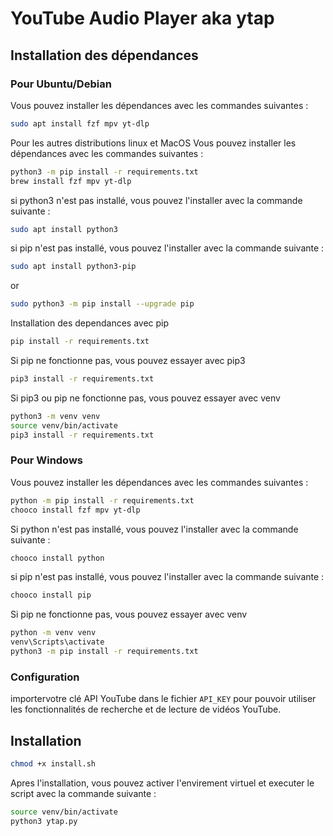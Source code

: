 # YouTube Audio Player aka ytap

## Installation des dépendances

### Pour Ubuntu/Debian
Vous pouvez installer les dépendances avec les commandes suivantes :
```bash
sudo apt install fzf mpv yt-dlp
```
Pour les autres distributions linux et MacOS
Vous pouvez installer les dépendances avec les commandes suivantes :
```bash
python3 -m pip install -r requirements.txt
brew install fzf mpv yt-dlp
```
si python3 n'est pas installé, vous pouvez l'installer avec la commande suivante :
```bash
sudo apt install python3
```
si pip n'est pas installé, vous pouvez l'installer avec la commande suivante :
```bash
sudo apt install python3-pip
```
or
```bash
sudo python3 -m pip install --upgrade pip
```
Installation des dependances avec pip
```bash
pip install -r requirements.txt
```
Si pip ne fonctionne pas, vous pouvez essayer avec pip3
```bash
pip3 install -r requirements.txt
```
Si pip3 ou pip ne fonctionne pas, vous pouvez essayer avec venv
```bash
python3 -m venv venv
source venv/bin/activate
pip3 install -r requirements.txt
```
### Pour Windows 
Vous pouvez installer les dépendances avec les commandes suivantes :
```bash
python -m pip install -r requirements.txt
chooco install fzf mpv yt-dlp
```
Si python n'est pas installé, vous pouvez l'installer avec la commande suivante :
```bash
chooco install python
```
si pip n'est pas installé, vous pouvez l'installer avec la commande suivante :
```bash
chooco install pip
```
Si pip ne fonctionne pas, vous pouvez essayer avec venv
```bash
python -m venv venv
venv\Scripts\activate
python3 -m pip install -r requirements.txt
```
### Configuration

importervotre clé API YouTube dans le fichier `API_KEY` pour pouvoir utiliser les fonctionnalités de recherche et de lecture de vidéos YouTube.

## Installation

```bash
chmod +x install.sh
```
Apres l'installation, vous pouvez activer l'envirement virtuel et executer le script avec la commande suivante :
```bash
source venv/bin/activate
python3 ytap.py
```